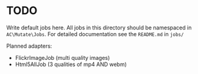 # TODO #

Write default jobs here.  All jobs in this directory should be namespaced in `AC\Mutate\Jobs`.  For detailed documentation see the `README.md` in `jobs/`

Planned adapters:

* FlickrImageJob (multi quality images)
* Html5AllJob (3 qualities of mp4 AND webm)
